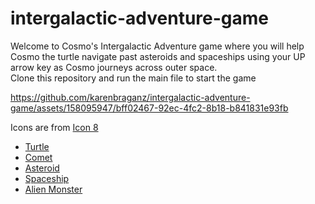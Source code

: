 # intergalactic-adventure-game
<div>Welcome to Cosmo's Intergalactic Adventure game where you will help Cosmo the turtle navigate past asteroids and spaceships using your UP arrow key as Cosmo journeys across outer space.</div>

<div>Clone this repository and run the main file to start the game</div>


<div>

https://github.com/karenbraganz/intergalactic-adventure-game/assets/158095947/bff02467-92ec-4fc2-8b18-b841831e93fb


  
</div>

<div>Icons are from <a href="https://icons8.com/">Icon 8</a></div>
<ul>
  <li><a href="https://icons8.com/icon/Boid91lo2CU0/turtle">Turtle</a></li>
  <li><a href="https://icons8.com/icon/11894/comet">Comet</a></li>
  <li><a href="https://icons8.com/icon/egFfK670Y4vW/asteroid">Asteroid</a></li>
  <li><a href="https://icons8.com/icon/BDYzRfwQXPSO/ufo">Spaceship</a></li>
  <li><a href="https://icons8.com/icon/JDQzGI4Km19p/alien-monster-emoji">Alien Monster</a></li>
</ul>
